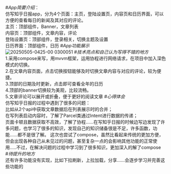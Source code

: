 #*App简要介绍*：  
仿写知乎日报app，分为4个页面：主页，登陆设置页，内容页和日历界面，可以方便的查看每日的新闻及其对应的评论。  
主页：顶部组件，Banner，文章列表  
内容页：顶部组件，文章内容，评论  
登陆设置页：顶部组件，登录相关，切换主题及设置  
日历界面：顶部组件，日历
#*App功能展示*  
![20250505-0425-00 0300051](https://github.com/user-attachments/assets/fcba56bf-be20-4e3a-a65c-218b196a2a24)
#*技术亮点和自己认为写得不错的地方*  
1.采用compose来写，用mvvm框架，运用协程进行网络请求，在项目中加入深色模式的切换。  
2.在文章内容页面，点击切换按钮能够及时切换文章内容与对应的评论，较为便捷。  
3.顶部的日期及时更新，点击即可查看全年的日历  
4.顶部的banner切换较为美观，比较流畅。  
5.文章评论可以展开或折叠，便于更好的阅读文章
#*心得体会*  
仿写知乎日报的过程中遇到了很多的问题：  
比如从2个api中获取文章数据后在列表展示时的合并；  
在写列表启动内容时，了解了Parcel类通过Intent进行数据的传递；  
页面卡顿且数据获取不高效，了解了协程......在写知乎日报的时候边写边发现了许多问题，也学习了很多的知识，发现自己的知识储备很是不足，许多函数，功能......都不是很了解。
这次也尝试了compose，虽然比看起来传统的更加方便，但会出现各种自己从未见过的问题，甚至复杂一点的会影响其他功能的正常使用.....不过，在解决问题的过程中学习到了很多知识，更加深入的解了compose   
#*待提升的地方*  
还有许多功能没有实现，比如下拉刷新，上拉加载，分享......会逐步学习并完善这些功能的
